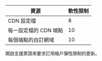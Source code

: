 
| 資源 | 軟性限制 |
| --- | --- |
| CDN 設定檔 |8 |
| 每一設定檔的 CDN 端點 |10 |
| 每個端點的自訂網域 |10 |

開啟支援票證來要求訂用帳戶彈性限制的更新。

